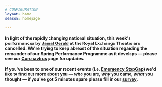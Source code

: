 ```yaml
---
# CONFIGURATION
layout: home
season: homepage

---
```

#### In light of the rapidly changing national situation, this week's performances by [Jamal Gerald](/current/2020-springsummer/gerald) at the Royal Exchange Theatre are cancelled. We're trying to keep abreast of the situation regarding the remainder of our Spring Performance Programme as it develops — please see our [Coronavirus](/coronavirus) page for updates.<br><br>If you've been to one of our recent events (i.e. [Emergency StopGap](/current/2020-emergencystopgap)) we'd like to find out more about you — *who* you are, *why* you came, *what* you thought — if you've got 5 minutes spare please fill in our <a href="http://research.audiencesurveys.org/s.asp?k=157901649112" target="_blank">survey</a>.
